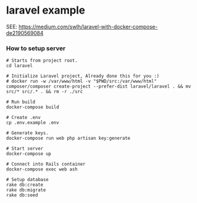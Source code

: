 # laravel example

SEE: https://medium.com/swlh/laravel-with-docker-compose-de2190569084

### How to setup server

```
# Starts from project root.
cd laravel

# Initialize Laravel project, Already done this for you :)
# docker run -w /var/www/html -v "$PWD/src:/var/www/html" composer/composer create-project --prefer-dist laravel/laravel . && mv src/* src/.* . && rm -r ./src

# Run build
docker-compose build

# Create .env
cp .env.example .env

# Generate keys.
docker-compose run web php artisan key:generate

# Start server
docker-compose up

# Connect into Rails container
docker-compose exec web ash

# Setup database
rake db:create
rake db:migrate
rake db:seed
```
